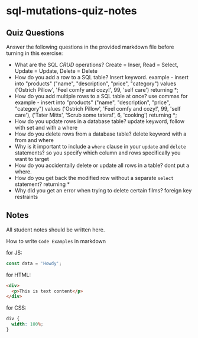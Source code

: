 # sql-mutations-quiz-notes

## Quiz Questions

Answer the following questions in the provided markdown file before turning in this exercise:

- What are the SQL _CRUD_ operations?
  Create = Inser, Read = Select, Update = Update, Delete = Delete
- How do you add a row to a SQL table?
  Insert keyword. example - insert into "products" ("name", "description", "price", "category")
  values ('Ostrich Pillow', 'Feel comfy and cozy!', 99, 'self care')
  returning \*;
- How do you add multiple rows to a SQL table at once?
  use commas for example - insert into "products" ("name", "description", "price", "category")
  values ('Ostrich Pillow', 'Feel comfy and cozy!', 99, 'self care'),
  ('Tater Mitts', 'Scrub some taters!', 6, 'cooking')
  returning \*;
- How do you update rows in a database table?
  update keyword, follow with set and with a where
- How do you delete rows from a database table?
  delete keyword with a from and where
- Why is it important to include a `where` clause in your `update` and `delete` statements?
  so you specify which column and rows specifically you want to target
- How do you accidentally delete or update all rows in a table?
  dont put a where.
- How do you get back the modified row without a separate `select` statement?
  returning \*
- Why did you get an error when trying to delete certain films?
  foreign key restraints

## Notes

All student notes should be written here.

How to write `Code Examples` in markdown

for JS:

```javascript
const data = 'Howdy';
```

for HTML:

```html
<div>
  <p>This is text content</p>
</div>
```

for CSS:

```css
div {
  width: 100%;
}
```
